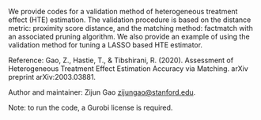 We provide codes for a validation method of heterogeneous treatment effect (HTE) estimation. The validation procedure is based on the distance metric: proximity score distance, and the matching method: factmatch with an associated pruning algorithm. We also provide an example of using the validation method for tuning a LASSO based HTE estimator. 

Reference: Gao, Z., Hastie, T., & Tibshirani, R. (2020). Assessment of Heterogeneous Treatment Effect Estimation Accuracy via Matching. arXiv preprint arXiv:2003.03881.

Author and maintainer: Zijun Gao <zijungao@stanford.edu>.

Note: to run the code, a Gurobi license is required.
